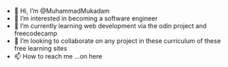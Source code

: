 - 👋 Hi, I’m @MuhammadMukadam
- 👀 I’m interested in becoming a software engineer
- 🌱 I’m currently learning web development via the odin project and freecodecamp
- 💞️ I’m looking to collaborate on any project in these curriculum of these free learning sites
- 📫 How to reach me ...on here 

<!---
MuhammadMukadam/MuhammadMukadam is a ✨ special ✨ repository because its `README.md` (this file) appears on your GitHub profile.
You can click the Preview link to take a look at your changes.
--->
